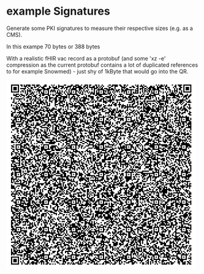 # example Signatures

Generate some PKI signatures to measure their respective sizes (e.g. as a CMS).

In this exampe 70 bytes or 388 bytes

With a realistic fHIR vac record as a protobuf (and some 'xz -e' compression as the current protobuf contains a lot of duplicated references to for example Snowmed) - just shy of 1kByte that would go into the QR.

![QR example](qr-sample.png)


